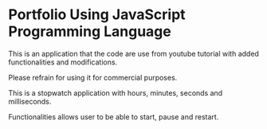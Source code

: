 # Portfolio Using JavaScript Programming Language

This is an application that the code are use from youtube tutorial with added functionalities and modifications. 

Please refrain for using it for commercial purposes.

This is a stopwatch application with hours, minutes, seconds and milliseconds. 

Functionalities allows user to be able to start, pause and restart.
